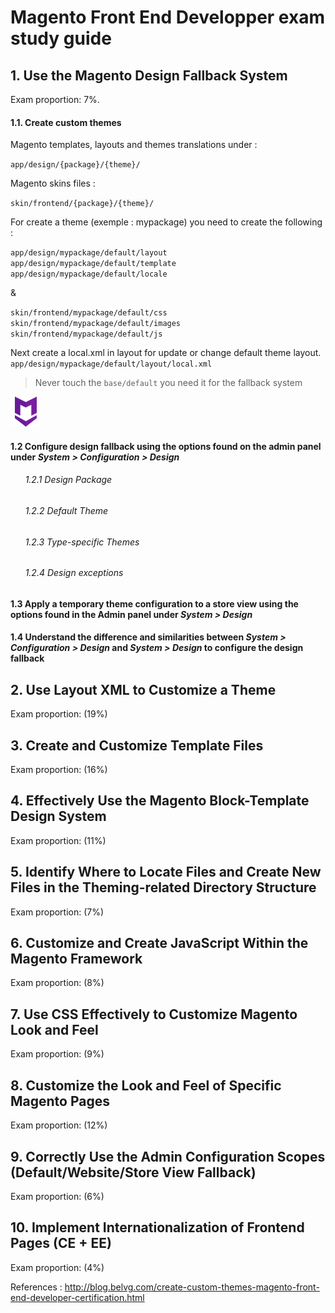 # Magento Front End Developper exam study guide
## 1. Use the Magento Design Fallback System

Exam proportion: 7%.

#### 1.1. Create custom themes

Magento templates, layouts and themes translations under :

`app/design/{package}/{theme}/`   

Magento skins files :

`skin/frontend/{package}/{theme}/`

For create a theme (exemple : mypackage) you need to create the following :

`app/design/mypackage/default/layout`     
`app/design/mypackage/default/template`
`app/design/mypackage/default/locale`

&

`skin/frontend/mypackage/default/css`     
`skin/frontend/mypackage/default/images`    
`skin/frontend/mypackage/default/js`

Next create a local.xml in layout for update or change default theme layout.    
`app/design/mypackage/default/layout/local.xml`

> Never touch the `base/default` you need it for the fallback system

![alt text](https://github.com/adam-p/markdown-here/raw/master/src/common/images/icon48.png "Admin design package")

#### 1.2 Configure design fallback using the options found on the admin panel under *System > Configuration > Design*

###### &nbsp;&nbsp;&nbsp;&nbsp;&nbsp;&nbsp;1.2.1 Design Package

###### &nbsp;&nbsp;&nbsp;&nbsp;&nbsp;&nbsp;1.2.2 Default Theme

###### &nbsp;&nbsp;&nbsp;&nbsp;&nbsp;&nbsp;1.2.3 Type-specific Themes

###### &nbsp;&nbsp;&nbsp;&nbsp;&nbsp;&nbsp;1.2.4 Design exceptions

#### 1.3 Apply a temporary theme configuration to a store view using the options found in the Admin panel under *System > Design*

#### 1.4 Understand the difference and similarities between *System > Configuration > Design* and *System > Design* to configure the design fallback


## 2. Use Layout XML to Customize a Theme

Exam proportion: (19%)

## 3. Create and Customize Template Files

Exam proportion: (16%)

## 4. Effectively Use the Magento Block-Template Design System

Exam proportion: (11%)

## 5. Identify Where to Locate Files and Create New Files in the Theming-related Directory Structure

Exam proportion: (7%)

## 6. Customize and Create JavaScript Within the Magento Framework

Exam proportion: (8%)

## 7. Use CSS Effectively to Customize Magento Look and Feel

Exam proportion: (9%)

## 8. Customize the Look and Feel of Specific Magento Pages

Exam proportion: (12%)

## 9. Correctly Use the Admin Configuration Scopes (Default/Website/Store View Fallback)

Exam proportion: (6%)

## 10. Implement Internationalization of Frontend Pages (CE + EE)

Exam proportion: (4%)





References : http://blog.belvg.com/create-custom-themes-magento-front-end-developer-certification.html
